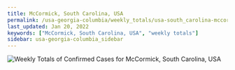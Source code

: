 ```yaml
---
title: McCormick, South Carolina, USA
permalink: /usa-georgia-columbia/weekly_totals/usa-south_carolina-mccormick-weekly_totals.html
last_updated: Jan 20, 2022
keywords: ["McCormick, South Carolina, USA", "weekly totals"]
sidebar: usa-georgia-columbia_sidebar
---
```


![Weekly Totals of Confirmed Cases for McCormick, South Carolina, USA](/covid_tracker/images/graphs/usa-south_carolina-mccormick-weekly_totals_graph.png)
